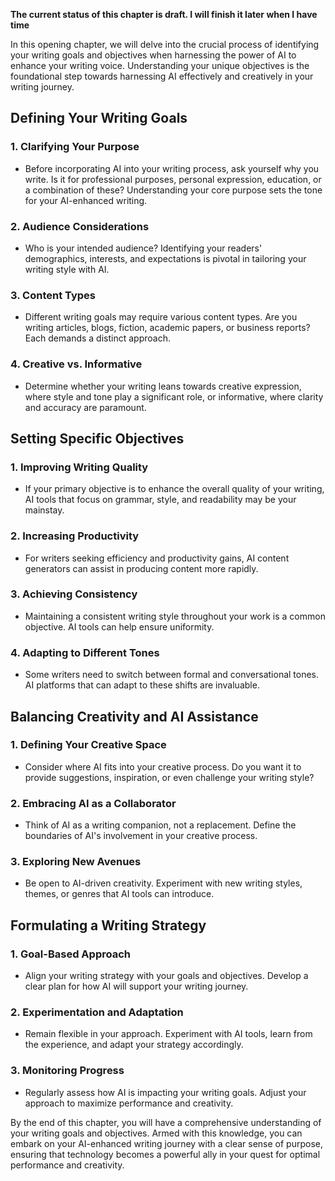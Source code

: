 **The current status of this chapter is draft. I will finish it later when I have time**

In this opening chapter, we will delve into the crucial process of identifying your writing goals and objectives when harnessing the power of AI to enhance your writing voice. Understanding your unique objectives is the foundational step towards harnessing AI effectively and creatively in your writing journey.

Defining Your Writing Goals
---------------------------

### 1. **Clarifying Your Purpose**

* Before incorporating AI into your writing process, ask yourself why you write. Is it for professional purposes, personal expression, education, or a combination of these? Understanding your core purpose sets the tone for your AI-enhanced writing.

### 2. **Audience Considerations**

* Who is your intended audience? Identifying your readers' demographics, interests, and expectations is pivotal in tailoring your writing style with AI.

### 3. **Content Types**

* Different writing goals may require various content types. Are you writing articles, blogs, fiction, academic papers, or business reports? Each demands a distinct approach.

### 4. **Creative vs. Informative**

* Determine whether your writing leans towards creative expression, where style and tone play a significant role, or informative, where clarity and accuracy are paramount.

Setting Specific Objectives
---------------------------

### 1. **Improving Writing Quality**

* If your primary objective is to enhance the overall quality of your writing, AI tools that focus on grammar, style, and readability may be your mainstay.

### 2. **Increasing Productivity**

* For writers seeking efficiency and productivity gains, AI content generators can assist in producing content more rapidly.

### 3. **Achieving Consistency**

* Maintaining a consistent writing style throughout your work is a common objective. AI tools can help ensure uniformity.

### 4. **Adapting to Different Tones**

* Some writers need to switch between formal and conversational tones. AI platforms that can adapt to these shifts are invaluable.

Balancing Creativity and AI Assistance
--------------------------------------

### 1. **Defining Your Creative Space**

* Consider where AI fits into your creative process. Do you want it to provide suggestions, inspiration, or even challenge your writing style?

### 2. **Embracing AI as a Collaborator**

* Think of AI as a writing companion, not a replacement. Define the boundaries of AI's involvement in your creative process.

### 3. **Exploring New Avenues**

* Be open to AI-driven creativity. Experiment with new writing styles, themes, or genres that AI tools can introduce.

Formulating a Writing Strategy
------------------------------

### 1. **Goal-Based Approach**

* Align your writing strategy with your goals and objectives. Develop a clear plan for how AI will support your writing journey.

### 2. **Experimentation and Adaptation**

* Remain flexible in your approach. Experiment with AI tools, learn from the experience, and adapt your strategy accordingly.

### 3. **Monitoring Progress**

* Regularly assess how AI is impacting your writing goals. Adjust your approach to maximize performance and creativity.

By the end of this chapter, you will have a comprehensive understanding of your writing goals and objectives. Armed with this knowledge, you can embark on your AI-enhanced writing journey with a clear sense of purpose, ensuring that technology becomes a powerful ally in your quest for optimal performance and creativity.
